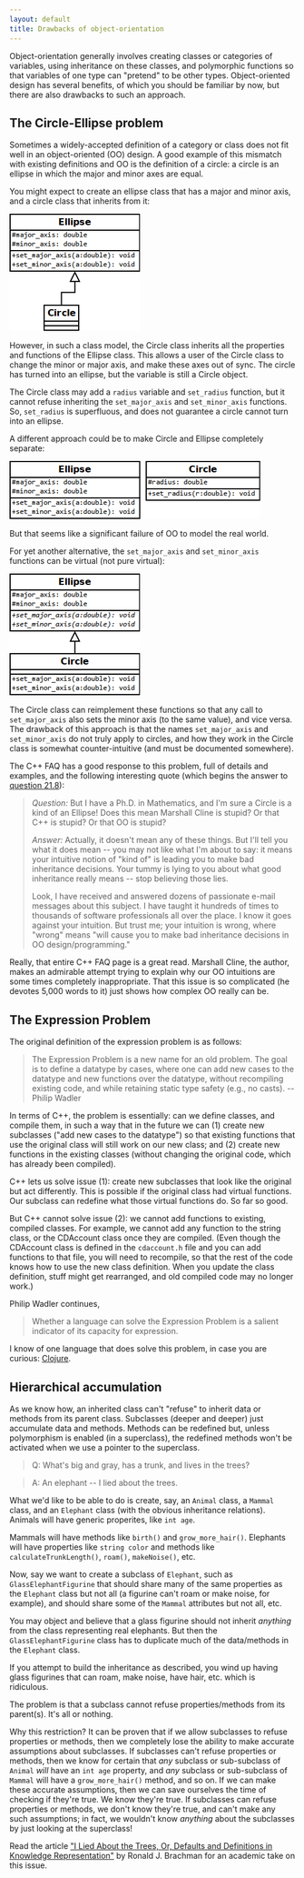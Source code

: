 ```yaml
---
layout: default
title: Drawbacks of object-orientation
---
```


Object-orientation generally involves creating classes or categories
of variables, using inheritance on these classes, and polymorphic
functions so that variables of one type can "pretend" to be other
types. Object-oriented design has several benefits, of which you
should be familiar by now, but there are also drawbacks to such an
approach.

## The Circle-Ellipse problem

Sometimes a widely-accepted definition of a category or class does not
fit well in an object-oriented (OO) design. A good example of this mismatch
with existing definitions and OO is the definition of a circle: a
circle is an ellipse in which the major and minor axes are equal.

You might expect to create an ellipse class that has a major and minor
axis, and a circle class that inherits from it:

![Circle-Ellipse diagram](/images/circle-ellipse-1.png "Circle-Ellipse diagram")
 
However, in such a class model, the Circle class inherits all the
properties and functions of the Ellipse class. This allows a user of
the Circle class to change the minor or major axis, and make these
axes out of sync. The circle has turned into an ellipse, but the
variable is still a Circle object.

The Circle class may add a `radius` variable and `set_radius`
function, but it cannot refuse inheriting the `set_major_axis` and
`set_minor_axis` functions. So, `set_radius` is superfluous, and does
not guarantee a circle cannot turn into an ellipse.

A different approach could be to make Circle and Ellipse completely
separate:

![Circle-Ellipse diagram](/images/circle-ellipse-2.png "Circle-Ellipse diagram")
 
But that seems like a significant failure of OO to model the real
world.

For yet another alternative, the `set_major_axis` and `set_minor_axis`
functions can be virtual (not pure virtual):

![Circle-Ellipse diagram](/images/circle-ellipse-3.png "Circle-Ellipse diagram")
 
The Circle class can reimplement these functions so that any call to
`set_major_axis` also sets the minor axis (to the same value), and
vice versa. The drawback of this approach is that the names
`set_major_axis` and `set_minor_axis` do not truly apply to circles,
and how they work in the Circle class is somewhat counter-intuitive
(and must be documented somewhere).

The C++ FAQ has a good response to this problem, full of details and
examples, and the following interesting quote (which begins the answer
to
[question 21.8](http://www.parashift.com/c++-faq-lite/proper-inheritance.html#faq-21.8)):

> *Question:* But I have a Ph.D. in Mathematics, and I'm sure a Circle
> is a kind of an Ellipse! Does this mean Marshall Cline is stupid? Or
> that C++ is stupid? Or that OO is stupid?
>
> *Answer:* Actually, it doesn't mean any of these things. But I'll tell
> you what it does mean -- you may not like what I'm about to say: it
> means your intuitive notion of "kind of" is leading you to make bad
> inheritance decisions. Your tummy is lying to you about what good
> inheritance really means -- stop believing those lies.
>
> Look, I have received and answered dozens of passionate e-mail
> messages about this subject. I have taught it hundreds of times to
> thousands of software professionals all over the place. I know it
> goes against your intuition. But trust me; your intuition is wrong,
> where "wrong" means "will cause you to make bad inheritance
> decisions in OO design/programming."

Really, that entire C++ FAQ page is a great read. Marshall Cline, the
author, makes an admirable attempt trying to explain why our OO
intuitions are some times completely inappropriate. That this issue is
so complicated (he devotes 5,000 words to it) just shows how complex
OO really can be.

## The Expression Problem

The original definition of the expression problem is as follows:

> The Expression Problem is a new name for an old problem. The goal is
> to define a datatype by cases, where one can add new cases to the
> datatype and new functions over the datatype, without recompiling
> existing code, and while retaining static type safety (e.g., no
> casts). -- Philip Wadler

In terms of C++, the problem is essentially: can we define classes,
and compile them, in such a way that in the future we can (1) create
new subclasses ("add new cases to the datatype") so that existing
functions that use the original class will still work on our new
class; and (2) create new functions in the existing classes (without
changing the original code, which has already been compiled).

C++ lets us solve issue (1): create new subclasses that look like the
original but act differently. This is possible if the original class
had virtual functions. Our subclass can redefine what those virtual
functions do. So far so good.

But C++ cannot solve issue (2): we cannot add functions to existing,
compiled classes. For example, we cannot add any function to the
string class, or the CDAccount class once they are compiled. (Even
though the CDAccount class is defined in the `cdaccount.h` file and
you can add functions to that file, you will need to recompile, so
that the rest of the code knows how to use the new class
definition. When you update the class definition, stuff might get
rearranged, and old compiled code may no longer work.)

Philip Wadler continues,

> Whether a language can solve the Expression Problem is a salient
> indicator of its capacity for expression.

I know of one language that does solve this problem, in case you are
curious: [Clojure](http://www.infoq.com/presentations/Clojure-Expression-Problem).

## Hierarchical accumulation

As we know how, an inherited class can't "refuse" to inherit data or
methods from its parent class. Subclasses (deeper and deeper) just
accumulate data and methods. Methods can be redefined but, unless
polymorphism is enabled (in a superclass), the redefined methods won't
be activated when we use a pointer to the superclass.

> Q: What's big and gray, has a trunk, and lives in the trees?

> A: An elephant -- I lied about the trees.

What we'd like to be able to do is create, say, an `Animal` class, a
`Mammal` class, and an `Elephant` class (with the obvious inheritance
relations). Animals will have generic properites, like `int age`.

Mammals will have methods like `birth()` and
`grow_more_hair()`. Elephants will have properties like `string color`
and methods like `calculateTrunkLength()`, `roam()`, `makeNoise()`,
etc.

Now, say we want to create a subclass of `Elephant`, such as
`GlassElephantFigurine` that should share many of the same properties
as the `Elephant` class but not all (a figurine can't roam or make
noise, for example), and should share some of the `Mammal` attributes
but not all, etc.

You may object and believe that a glass figurine should not inherit
*anything* from the class representing real elephants. But then the
`GlassElephantFigurine` class has to duplicate much of the
data/methods in the `Elephant` class.

If you attempt to build the inheritance as described, you wind up
having glass figurines that can roam, make noise, have hair,
etc. which is ridiculous.

The problem is that a subclass cannot refuse properties/methods from
its parent(s). It's all or nothing.

Why this restriction? It can be proven that if we allow subclasses to
refuse properties or methods, then we completely lose the ability to
make accurate assumptions about subclasses. If subclasses can't refuse
properties or methods, then we know for certain that *any* subclass or
sub-subclass of `Animal` *will* have an `int age` property, and *any*
subclass or sub-subclass of `Mammal` will have a `grow_more_hair()`
method, and so on. If we can make these accurate assumptions, then we
can save ourselves the time of checking if they're true. We know
they're true. If subclasses can refuse properties or methods, we don't
know they're true, and can't make any such assumptions; in fact, we
wouldn't know *anything* about the subclasses by just looking at the
superclass!

Read the article
["I Lied About the Trees, Or, Defaults and Definitions in Knowledge Representation"](https://www.aaai.org/ojs/index.php/aimagazine/article/viewArticle/490)
by Ronald J. Brachman for an academic take on this issue.

